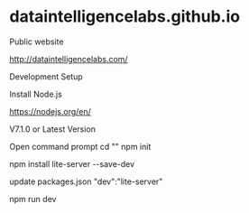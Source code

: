 # dataintelligencelabs.github.io
Public website

http://dataintelligencelabs.com/

Development Setup

Install Node.js

https://nodejs.org/en/

V7.1.0 or Latest Version

Open command prompt
cd "<website folder>"
npm init

npm install lite-server --save-dev

update packages.json
 "dev":"lite-server"
 
 npm run dev